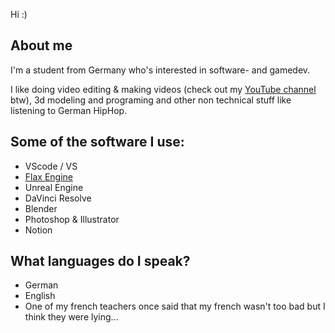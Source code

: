 Hi :)
## About me
I'm a student from Germany who's interested in software- and gamedev.

I like doing video editing & making videos (check out my [YouTube channel](https://www.youtube.com/@S4AAS) btw), 3d modeling and programing and other non technical stuff like listening to German HipHop.
## Some of the software I use:
- VScode / VS
- [Flax Engine](https://github.com/FlaxEngine/FlaxEngine/)
- Unreal Engine
- DaVinci Resolve
- Blender
- Photoshop & Illustrator
- Notion
## What languages do I speak?
- German
- English
- One of my french teachers once said that my french wasn't too bad but I think they were lying...
